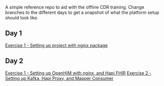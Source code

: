 A simple reference repo to aid with the offline CDR training. Change branches to the different days to get a snapshot of what the platform setup should look like.

## Day 1
[Exercise 1 - Setting up project with nginx package](instructions/day1-part-1.md)

## Day 2
[Exercise 1 - Setting up OpenHIM with nginx, and Hapi FHIR](instructions/day2-part-1.md)
[Exercise 2 - Setting up Kafka, Hapi Proxy, and Mapper Consumer](instructions/day2-part-2.md)
